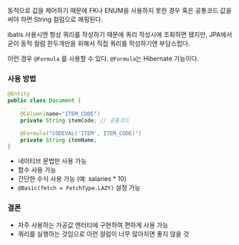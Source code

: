동적으로 값을 제어하기 때문에 FK나 ENUM을 사용하지 못한 경우 혹은 공통코드 값을 써야 하면 String 컬럼으로 매핑된다.

ibatis 사용시엔 항상 쿼리를 작성하기 때문에 쿼리 작성시에 조회하면 됐지만, JPA에서 굳이 동적 컬럼 한두개만을 위해서 직접 쿼리를 작성하기엔 부담스럽다. 

이런 경우 `@Formula` 를 사용할 수 있다. 
`@Formula`는 Hibernate 기능이다.

### 사용 방법 

```java
@Entity
public class Document {
	..
	@Column(name="ITEM_CODE")
	private String itemCode; // 공통코드

	@Formula("CODEVAL('ITEM', ITEM_CODE)")
	private String itemName; 
}
```

- 네이티브 문법만 사용 가능 
- 함수 사용 가능 
- 간단한 수식 사용 가능 (예: salaries * 10)
- `@Basic(fetch = FetchType.LAZY)` 설정 가능

### 결론
- 자주 사용하는 가공값 엔터티에 구현하여 편하게 사용 가능
- 쿼리를 실행하는 것임으로 이런 컬럼이 너무 많아지면 좋지 않을 것


